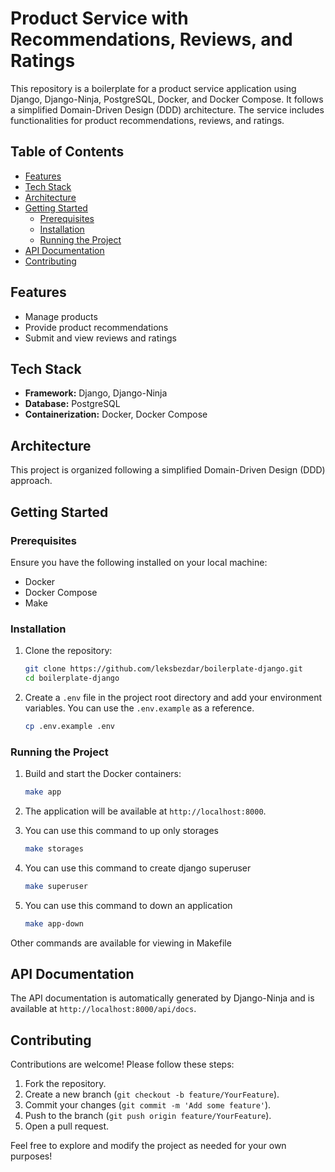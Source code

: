 # Product Service with Recommendations, Reviews, and Ratings

This repository is a boilerplate for a product service application using Django, Django-Ninja, PostgreSQL, Docker, and Docker Compose. It follows a simplified Domain-Driven Design (DDD) architecture. The service includes functionalities for product recommendations, reviews, and ratings.

## Table of Contents

- [Features](#features)
- [Tech Stack](#tech-stack)
- [Architecture](#architecture)
- [Getting Started](#getting-started)
  - [Prerequisites](#prerequisites)
  - [Installation](#installation)
  - [Running the Project](#running-the-project)
- [API Documentation](#api-documentation)
- [Contributing](#contributing)

## Features

- Manage products
- Provide product recommendations
- Submit and view reviews and ratings

## Tech Stack

- **Framework:** Django, Django-Ninja
- **Database:** PostgreSQL
- **Containerization:** Docker, Docker Compose

## Architecture

This project is organized following a simplified Domain-Driven Design (DDD) approach.

## Getting Started

### Prerequisites

Ensure you have the following installed on your local machine:

- Docker
- Docker Compose
- Make

### Installation

1. Clone the repository:

    ```sh
    git clone https://github.com/leksbezdar/boilerplate-django.git
    cd boilerplate-django
    ```

2. Create a `.env` file in the project root directory and add your environment variables. You can use the `.env.example` as a reference.

    ```sh
    cp .env.example .env
    ```

### Running the Project

1. Build and start the Docker containers:

    ```sh
    make app
    ```

2. The application will be available at `http://localhost:8000`.
3. You can use this command to up only storages
    ```sh
    make storages
    ```
4. You can use this command to create django superuser
    ```sh
    make superuser
    ```
5. You can use this command to down an application
    ```sh
    make app-down
    ```

Other commands are available for viewing in Makefile

## API Documentation

The API documentation is automatically generated by Django-Ninja and is available at `http://localhost:8000/api/docs`.

## Contributing

Contributions are welcome! Please follow these steps:

1. Fork the repository.
2. Create a new branch (`git checkout -b feature/YourFeature`).
3. Commit your changes (`git commit -m 'Add some feature'`).
4. Push to the branch (`git push origin feature/YourFeature`).
5. Open a pull request.

Feel free to explore and modify the project as needed for your own purposes!
